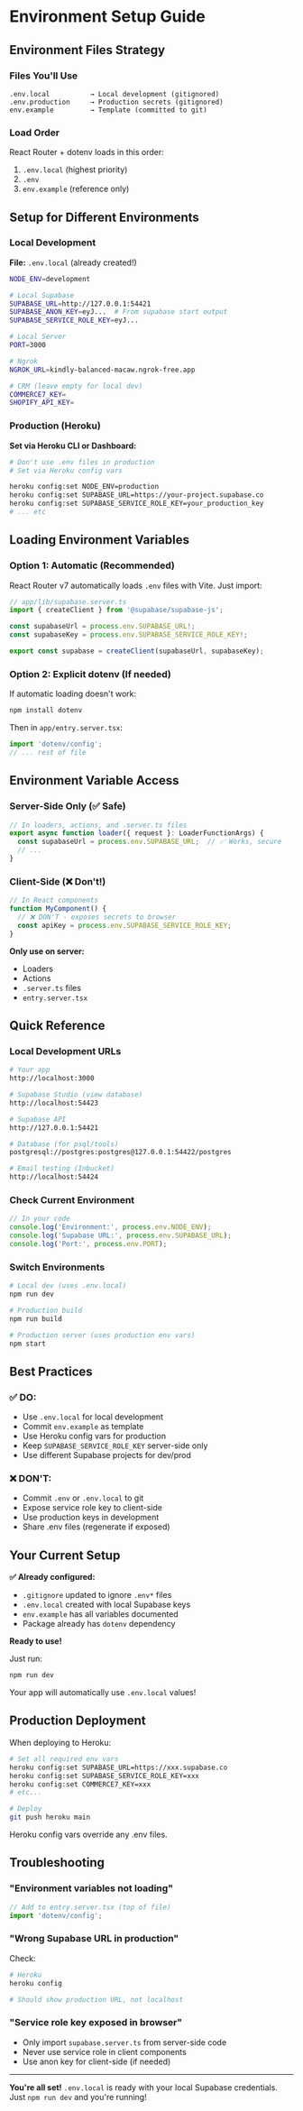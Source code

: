 # Environment Setup Guide

## Environment Files Strategy

### Files You'll Use

```
.env.local          → Local development (gitignored)
.env.production     → Production secrets (gitignored)
env.example         → Template (committed to git)
```

### Load Order

React Router + dotenv loads in this order:
1. `.env.local` (highest priority)
2. `.env`
3. `env.example` (reference only)

## Setup for Different Environments

### Local Development

**File:** `.env.local` (already created!)

```bash
NODE_ENV=development

# Local Supabase
SUPABASE_URL=http://127.0.0.1:54421
SUPABASE_ANON_KEY=eyJ...  # From supabase start output
SUPABASE_SERVICE_ROLE_KEY=eyJ...

# Local Server
PORT=3000

# Ngrok
NGROK_URL=kindly-balanced-macaw.ngrok-free.app

# CRM (leave empty for local dev)
COMMERCE7_KEY=
SHOPIFY_API_KEY=
```

### Production (Heroku)

**Set via Heroku CLI or Dashboard:**

```bash
# Don't use .env files in production
# Set via Heroku config vars

heroku config:set NODE_ENV=production
heroku config:set SUPABASE_URL=https://your-project.supabase.co
heroku config:set SUPABASE_SERVICE_ROLE_KEY=your_production_key
# ... etc
```

## Loading Environment Variables

### Option 1: Automatic (Recommended)

React Router v7 automatically loads `.env` files with Vite. Just import:

```typescript
// app/lib/supabase.server.ts
import { createClient } from '@supabase/supabase-js';

const supabaseUrl = process.env.SUPABASE_URL!;
const supabaseKey = process.env.SUPABASE_SERVICE_ROLE_KEY!;

export const supabase = createClient(supabaseUrl, supabaseKey);
```

### Option 2: Explicit dotenv (If needed)

If automatic loading doesn't work:

```bash
npm install dotenv
```

Then in `app/entry.server.tsx`:

```typescript
import 'dotenv/config';
// ... rest of file
```

## Environment Variable Access

### Server-Side Only (✅ Safe)

```typescript
// In loaders, actions, and .server.ts files
export async function loader({ request }: LoaderFunctionArgs) {
  const supabaseUrl = process.env.SUPABASE_URL;  // ✅ Works, secure
  // ...
}
```

### Client-Side (❌ Don't!)

```typescript
// In React components
function MyComponent() {
  // ❌ DON'T - exposes secrets to browser
  const apiKey = process.env.SUPABASE_SERVICE_ROLE_KEY;
}
```

**Only use on server:**
- Loaders
- Actions
- `.server.ts` files
- `entry.server.tsx`

## Quick Reference

### Local Development URLs

```bash
# Your app
http://localhost:3000

# Supabase Studio (view database)
http://localhost:54423

# Supabase API
http://127.0.0.1:54421

# Database (for psql/tools)
postgresql://postgres:postgres@127.0.0.1:54422/postgres

# Email testing (Inbucket)
http://localhost:54424
```

### Check Current Environment

```typescript
// In your code
console.log('Environment:', process.env.NODE_ENV);
console.log('Supabase URL:', process.env.SUPABASE_URL);
console.log('Port:', process.env.PORT);
```

### Switch Environments

```bash
# Local dev (uses .env.local)
npm run dev

# Production build
npm run build

# Production server (uses production env vars)
npm start
```

## Best Practices

### ✅ DO:
- Use `.env.local` for local development
- Commit `env.example` as template
- Use Heroku config vars for production
- Keep `SUPABASE_SERVICE_ROLE_KEY` server-side only
- Use different Supabase projects for dev/prod

### ❌ DON'T:
- Commit `.env` or `.env.local` to git
- Expose service role key to client-side
- Use production keys in development
- Share .env files (regenerate if exposed)

## Your Current Setup

**✅ Already configured:**
- `.gitignore` updated to ignore `.env*` files
- `.env.local` created with local Supabase keys
- `env.example` has all variables documented
- Package already has `dotenv` dependency

**Ready to use!**

Just run:
```bash
npm run dev
```

Your app will automatically use `.env.local` values!

## Production Deployment

When deploying to Heroku:

```bash
# Set all required env vars
heroku config:set SUPABASE_URL=https://xxx.supabase.co
heroku config:set SUPABASE_SERVICE_ROLE_KEY=xxx
heroku config:set COMMERCE7_KEY=xxx
# etc...

# Deploy
git push heroku main
```

Heroku config vars override any .env files.

## Troubleshooting

### "Environment variables not loading"

```typescript
// Add to entry.server.tsx (top of file)
import 'dotenv/config';
```

### "Wrong Supabase URL in production"

Check:
```bash
# Heroku
heroku config

# Should show production URL, not localhost
```

### "Service role key exposed in browser"

- Only import `supabase.server.ts` from server-side code
- Never use service role in client components
- Use anon key for client-side (if needed)

---

**You're all set!** `.env.local` is ready with your local Supabase credentials. Just `npm run dev` and you're running!

